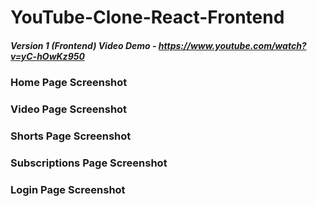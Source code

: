 # YouTube-Clone-React-Frontend
##### Version 1 (Frontend) Video Demo - https://www.youtube.com/watch?v=yC-hOwKz950
### Home Page Screenshot

### Video Page Screenshot

### Shorts Page Screenshot

### Subscriptions Page Screenshot

### Login Page Screenshot

